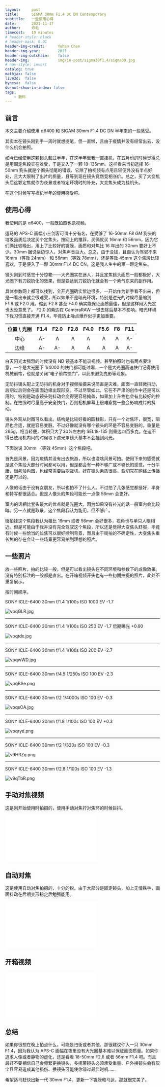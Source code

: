 ```yaml
---
layout:     post
title:      SIGMA 30mm F1.4 DC DN Contemporary 
subtitle:   一些使用心得
date:       2021-11-17
author:     炸毛
timecost:   10 minutes
# header-style: black
# header-mask: 0.01
header-img-credit:      Yuhan Chen
header-img-year:        2021 
header-img-outchain:    false
header-img:             img/in-post/sigma30f1.4/sigma30.jpg
# nav-style: invert
catalog: true
mathjax: false
live2d:  false
byncsa:  false
do-not-show-in-index: false
tags:
    - 数码
---
```


## 前言

本文主要介绍使用 α6400 和 SIGAM 30mm F1.4 DC DN 半年来的一些感受。

其实本在镜头刚到手一周时就想提笔，但一直懒，且由于疫情并没有经常出去，没什么机会拍照。

如今已经使用这颗镜头超过半年，在这半年里我一直挂机，在五月份的时候觉得总是用固定焦段实在难受，于是又入了一颗 18-135mm。这样看来当初选择 16-50mm 狗头就是个彻头彻尾的错误，它除了拍视频有点用且轻便外没有半点好处，且大大限制了出片的质量，且等到现在镜头竟然竞相涨价。总之，买了大变焦头后这颗定焦就作为夜景或者特定环境时的补充，大变焦头成为挂机头。

在这个时候写写挂机半年的使用感受吧。

## 使用心得

我使用的是 α6400，一般既拍照也录视频。

适马的 APS-C 画幅小三剑客可谓十分有名，在受够了 16-50mm *F8 GM* 狗头的垃圾画质后决定买个定焦头，按网上的推荐，买俩就买 16mm 和 56mm，因为它们俩比较晚出，用上了比较好的镀膜，画质和对焦比 16 年出的 30mm 要好上不少。30mm 据说紫边惊人，对焦声音巨大。总之，由于没钱，且自认为驾驭不来 16mm（等效 24mm） 和 56mm（等效 78mm），还是等效 45mm 这个焦段比较喜欢，于是便入了一颗 30mm F1.4 DC CN。这是我人生中的第一颗定焦头。

镜头刚到时感觉十分惊艳——大光圈实在迷人，并且定焦镜头画质一般都极好，大光圈下有刀锐奶化的效果，但是要达到刀锐奶化就会有一个紫气东来的副作用。

具体参数网上都可以找到，全开光圈确实紫边很多，一开始作为新手看不出来，但是一看出来就会很难受，所以如果不是暗光环境，特别是逆光的时候尽量缩到 F1.8 或 F2.0 用。缩到 F2.8 甚至 F4.0 确实能保证画质最佳，但是这样用大光定也太没意思了。 F2.0 的紫边在 CameraRAW 一键去除后基本不影响。暗光环境下我习惯直接开满 F1.4，毕竟防止噪点爆炸似乎更加重要。

| 位置 \ 光圈 | F1.4  | F2.0   | F2.8   | F4.0   | F5.6  |  F8   | F11 |
| :------:  | :----: | :----: |:----: |:----: |:----: |:----: |:----: |
|   中心    |   A-   |   A    |  A    |  A    |  A    |  A    |  A-   |
|   边缘    |   A-   |   A-   |  A    |  A    |  A    |  A    |  A-   |

白天阳光太强烈的时候没有 ND 镜基本不能录视频。甚至拍照时也有两点要注意，一个是大光圈下 1/4000 的快门都可能过曝，一个是大光圈高速快门记得使用机械前帘，也就是关闭“电子前帘快门”，以此来避免鬼影等现象。

无防抖镜头配上无防抖的机身对于视频拍摄来说简直是灾难，画面一直轻微抖动，后期过后则会在画面边缘出现形变。不过尽管如此，它在不严肃的创作中还是可以用的，特别是动态镜头则抖动会变得更容易掩盖，如果加上升格也会有比较好的控制。在拍照时尽量高于安全快门，否则相机屏幕上很难察觉一些会影响成片的抖动。

镜头外观从封图可以看出。结构是比较好看的圆柱形，只有一个对焦环，很宽，阻尼也合适，就是容易变脏。不过好像就没有哪个镜头的环是不容易变脏的。重量是265g，相当轻便，体积只大了30%左右的 SEL18-135 则重达四百多克。在迫不得已使用机内闪的时候取下遮光罩镜头基本不会挡到闪光。

下面说说 30mm （等效 45mm）这个焦段吧。

首先是风景，因为疫情并没有出去旅游，所以也没啥风景可拍。使用下来的感受就是这个焦段大部分时间都可以用，但是都会有一种不够广或不够长的感觉，十分平庸，很考验构图，也经常需要后期裁切。好在镜头素质很高，裁切完在网络上传播还是可以的。

人像的话由于没有女朋友，所以也拍不了什么人。不过拍了几张感觉都挺好，半身和特写都很适合。但是人像头的焦段可能长一点像 56mm 会更好。

室内的话相比套头最大的优点就是光圈大。因为如果没有补光的话一般室内会比较暗。另一点就是取景，这个焦段我认为能用，但不够广。

街拍挂这个焦段我认为相比 16mm 或者 56mm 会好很多，视角也与单只人眼相近。但是可能由于我并没有完全驾驭这个焦段，所以还是觉得大变焦头舒服，毕竟有时候一些恰当的长焦可以很好控制背景，而且由于街拍的不确定性，大变焦头重长焦的存在会让一些场景更容易拍到理想的照片。

## 一些照片

放一些照片，拍的比较一般，但是可以看出镜头在不同环境和参数下的成像效果。没有特别标注的一般都是直出。在开箱视频开头也有一些初期拍摄的照片，此处不重复展示。

按时间顺序。

SONY ICLE-6400  30mm  f/1.4  1/100s  ISO 1000  EV -1.7

![vpqGLR.jpg](https://s1.ax1x.com/2022/07/28/vpqGLR.jpg)

---

SONY ICLE-6400  30mm  f/1.4  1/100s  ISO 250  EV -1.7  后期曝光 +0.60

![vpqtdx.jpg](https://s1.ax1x.com/2022/07/28/vpqtdx.jpg)

---

SONY ICLE-6400  30mm  f/1.4  1/100s  ISO 200  EV -2.7  

![vpqwWD.jpg](https://s1.ax1x.com/2022/07/28/vpqwWD.jpg)

---

SONY ICLE-6400  30mm  f/4.5  1/250s  ISO 100  EV -2.3

![vpqBSe.png](https://s1.ax1x.com/2022/07/28/vpqBSe.png)

---

SONY ICLE-6400  30mm  f/2  1/4000s  ISO 100  EV -0.3

![vpqsOA.jpg](https://s1.ax1x.com/2022/07/28/vpqsOA.jpg)

---

SONY ICLE-6400  30mm  f/1.8  1/100s  ISO 100  EV +0.3

![vpqryd.png](https://s1.ax1x.com/2022/07/28/vpqryd.png)

---

SONY ICLE-6400  30mm  f/2  1/320s  ISO 100  EV -0.3

![v9HRZq.png](https://s1.ax1x.com/2022/07/28/v9HRZq.png)

---

SONY ICLE-6400  30mm  f/2.8  1/100s  ISO 100  EV -1.3

![v9qTbR.png](https://s1.ax1x.com/2022/07/28/v9qTbR.png)

## 手动对焦视频

这是刚开始使用时拍摄的，使用手动对焦拧对焦环的时候巨抖。

<div class="aspect-ratio">
<iframe src="//player.bilibili.com/player.html?aid=592143493&bvid=BV1iq4y1z7A9&cid=457007895&page=1" scrolling="no" border="0" frameborder="no" framespacing="0" allowfullscreen="true"> </iframe>
</div>

## 自动对焦

这是使用自动对焦拍摄的，十分的锐。由于大部分是固定镜头，加上无情铁手，画面抖动在后期变形稳定后勉强能用。

<div class="aspect-ratio">
<iframe src="//player.bilibili.com/player.html?aid=767741942&bvid=BV1wr4y1s7YN&cid=563313850&page=1" scrolling="no" border="0" frameborder="no" framespacing="0" allowfullscreen="true"> </iframe>
</div>

## 开箱视频

<div class="aspect-ratio">
<iframe src="//player.bilibili.com/player.html?aid=850536735&bvid=BV1JL4y1b7BK&cid=480557161&page=1" scrolling="no" border="0" frameborder="no" framespacing="0" allowfullscreen="true"> </iframe>
</div>

## 总结

如果你很想在晚上拍点什么，可能是扫街或者其他，那很建议你入一只 30mm F1.4，因为我认为 APS-C 画幅在夜里没有大光圈基本难以保证画面质量。如果你追求人像或者静物的虚化，还是看看 18-50mm F2.8 或者 56mm F1.4 吧。而且最好不要相信自己会频繁更换镜头，多携带镜头必须承受重量、户外换镜头会有灰尘且容易造成其他损伤、换镜头可能使你错过最佳时机……

希望适马赶快出新一代 30mm F1.4，更新一下镀膜和马达，那就很完美了。
